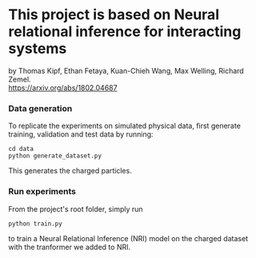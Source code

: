 # This project is based on Neural relational inference for interacting systems

by Thomas Kipf, Ethan Fetaya, Kuan-Chieh Wang, Max Welling, Richard Zemel.  
https://arxiv.org/abs/1802.04687

### Data generation

To replicate the experiments on simulated physical data, first generate training, validation and test data by running:

```
cd data
python generate_dataset.py
```
This generates the charged particles.

### Run experiments

From the project's root folder, simply run
```
python train.py
```
to train a Neural Relational Inference (NRI) model on the charged dataset with the tranformer we added to NRI.
